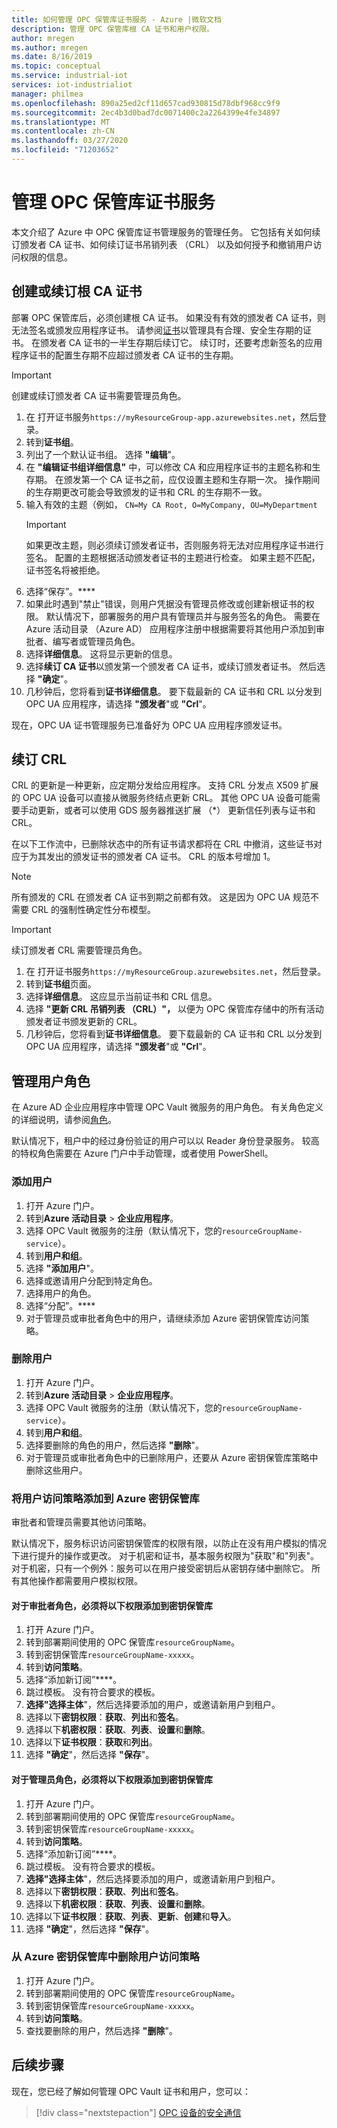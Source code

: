 ```yaml
---
title: 如何管理 OPC 保管库证书服务 - Azure |微软文档
description: 管理 OPC 保管库根 CA 证书和用户权限。
author: mregen
ms.author: mregen
ms.date: 8/16/2019
ms.topic: conceptual
ms.service: industrial-iot
services: iot-industrialiot
manager: philmea
ms.openlocfilehash: 890a25ed2cf11d657cad930815d78dbf968cc9f9
ms.sourcegitcommit: 2ec4b3d0bad7dc0071400c2a2264399e4fe34897
ms.translationtype: MT
ms.contentlocale: zh-CN
ms.lasthandoff: 03/27/2020
ms.locfileid: "71203652"
---
```

# <a name="manage-the-opc-vault-certificate-service"></a>管理 OPC 保管库证书服务

本文介绍了 Azure 中 OPC 保管库证书管理服务的管理任务。 它包括有关如何续订颁发者 CA 证书、如何续订证书吊销列表 （CRL） 以及如何授予和撤销用户访问权限的信息。

## <a name="create-or-renew-the-root-ca-certificate"></a>创建或续订根 CA 证书

部署 OPC 保管库后，必须创建根 CA 证书。 如果没有有效的颁发者 CA 证书，则无法签名或颁发应用程序证书。 请参阅[证书](howto-opc-vault-secure-ca.md#certificates)以管理具有合理、安全生存期的证书。 在颁发者 CA 证书的一半生存期后续订它。 续订时，还要考虑新签名的应用程序证书的配置生存期不应超过颁发者 CA 证书的生存期。
> [!IMPORTANT]
> 创建或续订颁发者 CA 证书需要管理员角色。

1. 在 打开证书服务`https://myResourceGroup-app.azurewebsites.net`，然后登录。
2. 转到**证书组**。
3. 列出了一个默认证书组。 选择 **"编辑**"。
4. 在 **"编辑证书组详细信息"** 中，可以修改 CA 和应用程序证书的主题名称和生存期。 在颁发第一个 CA 证书之前，应仅设置主题和生存期一次。 操作期间的生存期更改可能会导致颁发的证书和 CRL 的生存期不一致。
5. 输入有效的主题（例如， `CN=My CA Root, O=MyCompany, OU=MyDepartment`<br>
   > [!IMPORTANT]
   > 如果更改主题，则必须续订颁发者证书，否则服务将无法对应用程序证书进行签名。 配置的主题根据活动颁发者证书的主题进行检查。 如果主题不匹配，证书签名将被拒绝。
6. 选择“保存”。****
7. 如果此时遇到"禁止"错误，则用户凭据没有管理员修改或创建新根证书的权限。 默认情况下，部署服务的用户具有管理员并与服务签名的角色。 需要在 Azure 活动目录 （Azure AD） 应用程序注册中根据需要将其他用户添加到审批者、编写者或管理员角色。
8. 选择**详细信息**。 这将显示更新的信息。
9. 选择**续订 CA 证书**以颁发第一个颁发者 CA 证书，或续订颁发者证书。 然后选择 **"确定**"。
10. 几秒钟后，您将看到**证书详细信息**。 要下载最新的 CA 证书和 CRL 以分发到 OPC UA 应用程序，请选择 **"颁发者**"或 **"Crl**"。

现在，OPC UA 证书管理服务已准备好为 OPC UA 应用程序颁发证书。

## <a name="renew-the-crl"></a>续订 CRL

CRL 的更新是一种更新，应定期分发给应用程序。 支持 CRL 分发点 X509 扩展的 OPC UA 设备可以直接从微服务终结点更新 CRL。 其他 OPC UA 设备可能需要手动更新，或者可以使用 GDS 服务器推送扩展 （*） 更新信任列表与证书和 CRL。

在以下工作流中，已删除状态中的所有证书请求都将在 CRL 中撤消，这些证书对应于为其发出的颁发证书的颁发者 CA 证书。 CRL 的版本号增加 1。 <br>
> [!NOTE]
> 所有颁发的 CRL 在颁发者 CA 证书到期之前都有效。 这是因为 OPC UA 规范不需要 CRL 的强制性确定性分布模型。

> [!IMPORTANT]
> 续订颁发者 CRL 需要管理员角色。

1. 在 打开证书服务`https://myResourceGroup.azurewebsites.net`，然后登录。
2. 转到**证书组**页面。
3. 选择**详细信息**。 这应显示当前证书和 CRL 信息。
4. 选择 **"更新 CRL 吊销列表 （CRL）"，** 以便为 OPC 保管库存储中的所有活动颁发者证书颁发更新的 CRL。
5. 几秒钟后，您将看到**证书详细信息**。 要下载最新的 CA 证书和 CRL 以分发到 OPC UA 应用程序，请选择 **"颁发者**"或 **"Crl**"。

## <a name="manage-user-roles"></a>管理用户角色

在 Azure AD 企业应用程序中管理 OPC Vault 微服务的用户角色。 有关角色定义的详细说明，请参阅[角色](howto-opc-vault-secure-ca.md#roles)。

默认情况下，租户中的经过身份验证的用户可以以 Reader 身份登录服务。 较高的特权角色需要在 Azure 门户中手动管理，或者使用 PowerShell。

### <a name="add-user"></a>添加用户

1. 打开 Azure 门户。
2. 转到**Azure 活动目录** > **企业应用程序**。
3. 选择 OPC Vault 微服务的注册（默认情况下，您的`resourceGroupName-service`）。
4. 转到**用户和组**。
5. 选择 **"添加用户**"。
6. 选择或邀请用户分配到特定角色。
7. 选择用户的角色。
8. 选择“分配”。****
9. 对于管理员或审批者角色中的用户，请继续添加 Azure 密钥保管库访问策略。

### <a name="remove-user"></a>删除用户

1. 打开 Azure 门户。
2. 转到**Azure 活动目录** > **企业应用程序**。
3. 选择 OPC Vault 微服务的注册（默认情况下，您的`resourceGroupName-service`）。
4. 转到**用户和组**。
5. 选择要删除的角色的用户，然后选择 **"删除**"。
6. 对于管理员或审批者角色中的已删除用户，还要从 Azure 密钥保管库策略中删除这些用户。

### <a name="add-user-access-policy-to-azure-key-vault"></a>将用户访问策略添加到 Azure 密钥保管库

审批者和管理员需要其他访问策略。

默认情况下，服务标识访问密钥保管库的权限有限，以防止在没有用户模拟的情况下进行提升的操作或更改。 对于机密和证书，基本服务权限为"获取"和"列表"。 对于机密，只有一个例外：服务可以在用户接受密钥后从密钥存储中删除它。 所有其他操作都需要用户模拟权限。

#### <a name="for-an-approver-role-the-following-permissions-must-be-added-to-key-vault"></a>对于审批者角色，必须将以下权限添加到密钥保管库

1. 打开 Azure 门户。
2. 转到部署期间使用的 OPC 保管库`resourceGroupName`。
3. 转到密钥保管库`resourceGroupName-xxxxx`。
4. 转到**访问策略**。
5. 选择“添加新订阅”****。
6. 跳过模板。 没有符合要求的模板。
7. **选择"选择主体**"，然后选择要添加的用户，或邀请新用户到租户。
8. 选择以下**密钥权限**：**获取**、**列出**和**签名**。
9. 选择以下**机密权限**：**获取**、**列表**、**设置**和**删除**。
10. 选择以下**证书权限**：**获取**和**列出**。
11. 选择 **"确定**"，然后选择 **"保存**"。

#### <a name="for-an-administrator-role-the-following-permissions-must-be-added-to-key-vault"></a>对于管理员角色，必须将以下权限添加到密钥保管库

1. 打开 Azure 门户。
2. 转到部署期间使用的 OPC 保管库`resourceGroupName`。
3. 转到密钥保管库`resourceGroupName-xxxxx`。
4. 转到**访问策略**。
5. 选择“添加新订阅”****。
6. 跳过模板。 没有符合要求的模板。
7. **选择"选择主体**"，然后选择要添加的用户，或邀请新用户到租户。
8. 选择以下**密钥权限**：**获取**、**列出**和**签名**。
9. 选择以下**机密权限**：**获取**、**列表**、**设置**和**删除**。
10. 选择以下**证书权限**：**获取**、**列表**、**更新**、**创建**和**导入**。
11. 选择 **"确定**"，然后选择 **"保存**"。

### <a name="remove-user-access-policy-from-azure-key-vault"></a>从 Azure 密钥保管库中删除用户访问策略

1. 打开 Azure 门户。
2. 转到部署期间使用的 OPC 保管库`resourceGroupName`。
3. 转到密钥保管库`resourceGroupName-xxxxx`。
4. 转到**访问策略**。
5. 查找要删除的用户，然后选择 **"删除**"。

## <a name="next-steps"></a>后续步骤

现在，您已经了解如何管理 OPC Vault 证书和用户，您可以：

> [!div class="nextstepaction"]
> [OPC 设备的安全通信](howto-opc-vault-secure.md)
